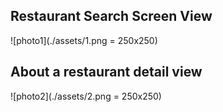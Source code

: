 ## Restaurant Search Screen View
![photo1](./assets/1.png = 250x250)
## About a restaurant detail view
![photo2](./assets/2.png = 250x250)
